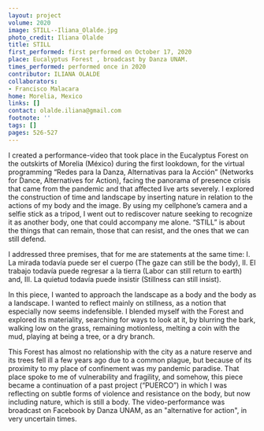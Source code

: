 ```yaml
---
layout: project
volume: 2020
image: STILL--Iliana_Olalde.jpg
photo_credit: Iliana Olalde
title: STILL
first_performed: first performed on October 17, 2020
place: Eucalyptus Forest , broadcast by Danza UNAM.
times_performed: performed once in 2020
contributor: ILIANA OLALDE
collaborators:
- Francisco Malacara
home: Morelia, Mexico
links: []
contact: olalde.iliana@gmail.com
footnote: ''
tags: []
pages: 526-527
---
```



I created a performance-video that took place in the Eucalyptus Forest on the outskirts of Morelia (México) during the first lookdown, for the virtual programming “Redes para la Danza, Alternativas para la Acción” (Networks for Dance, Alternatives for Action), facing the panorama of presence crisis that came from the pandemic and that affected live arts severely. I explored the construction of time and landscape by inserting nature in relation to the actions of my body and the image. By using my cellphone’s camera and a selfie stick as a tripod, I went out to rediscover nature seeking to recognize it as another body, one that could accompany me alone. “STILL” is about the things that can remain, those that can resist, and the ones that we can still defend. 

I addressed three premises, that for me are statements at the same time: I. La mirada todavía puede ser el cuerpo (The gaze can still be the body), II. El trabajo todavía puede regresar a la tierra (Labor can still return to earth) and, III. La quietud todavía puede insistir (Stillness can still insist).

In this piece, I wanted to approach the landscape as a body and the body as a landscape. I wanted to reflect mainly on stillness, as a notion that especially now seems indefensible. I blended myself with the Forest and explored its materiality, searching for ways to look at it, by blurring the bark, walking low on the grass, remaining motionless, melting a coin with the mud, playing at being a tree, or a dry branch.

This Forest has almost no relationship with the city as a nature reserve and its trees fell ill a few years ago due to a common plague, but because of its proximity to my place of confinement was my pandemic paradise. That place spoke to me of vulnerability and fragility, and somehow, this piece became a continuation of a past project (“PUERCO”) in which I was reflecting on subtle forms of violence and resistance on the body, but now including nature, which is still a body. The video-performance was broadcast on Facebook by Danza UNAM, as an "alternative for action", in very uncertain times.
